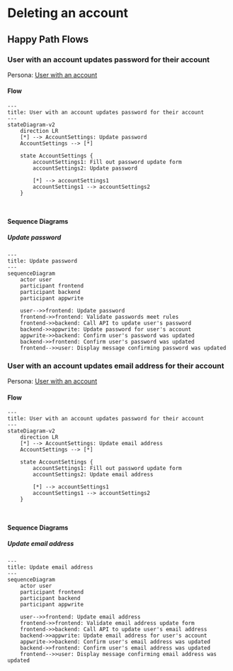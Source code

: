 # Deleting an account

## Happy Path Flows

### User with an account updates password for their account
Persona: [User with an account](../personas/user-with-an-account.md)

#### Flow
```mermaid
---
title: User with an account updates password for their account
---
stateDiagram-v2
    direction LR
    [*] --> AccountSettings: Update password
    AccountSettings --> [*]

    state AccountSettings {
        accountSettings1: Fill out password update form
        accountSettings2: Update password

        [*] --> accountSettings1
        accountSettings1 --> accountSettings2
    }

 
```

#### Sequence Diagrams
##### Update password
```mermaid
---
title: Update password
---
sequenceDiagram
    actor user
    participant frontend
    participant backend
    participant appwrite

    user-->>frontend: Update password
    frontend->>frontend: Validate passwords meet rules
    frontend->>backend: Call API to update user's password
    backend->>appwrite: Update password for user's account
    appwrite->>backend: Confirm user's password was updated
    backend->>frontend: Confirm user's password was updated
    frontend-->>user: Display message confirming password was updated
```

### User with an account updates email address for their account
Persona: [User with an account](../personas/user-with-an-account.md)

#### Flow
```mermaid
---
title: User with an account updates password for their account
---
stateDiagram-v2
    direction LR
    [*] --> AccountSettings: Update email address
    AccountSettings --> [*]

    state AccountSettings {
        accountSettings1: Fill out password update form
        accountSettings2: Update email address

        [*] --> accountSettings1
        accountSettings1 --> accountSettings2
    }

 
```

#### Sequence Diagrams
##### Update email address
```mermaid
---
title: Update email address
---
sequenceDiagram
    actor user
    participant frontend
    participant backend
    participant appwrite

    user-->>frontend: Update email address
    frontend->>frontend: Validate email address update form
    frontend->>backend: Call API to update user's email address
    backend->>appwrite: Update email address for user's account
    appwrite->>backend: Confirm user's email address was updated
    backend->>frontend: Confirm user's email address was updated
    frontend-->>user: Display message confirming email address was updated
```
